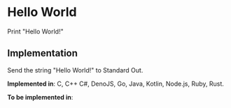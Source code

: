 # Hello World

Print "Hello World!"

## Implementation

Send the string "Hello World!" to Standard Out.

**Implemented in**: C, C++ C#, DenoJS, Go, Java, Kotlin, Node.js, Ruby, Rust.

**To be implemented in**: 
